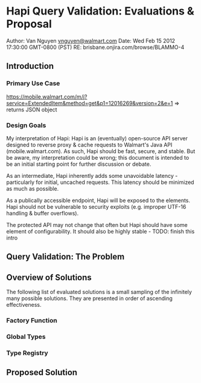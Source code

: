 # Hapi Query Validation: Evaluations & Proposal

Author: Van Nguyen <vnguyen@walmart.com>
Date: Wed Feb 15 2012 17:30:00 GMT-0800 (PST)
RE: brisbane.onjira.com/browse/BLAMMO-4

## Introduction
### Primary Use Case
https://mobile.walmart.com/m/j?service=ExtendedItem&method=get&p1=12016269&version=2&e=1 => returns JSON object

### Design Goals
My interpretation of Hapi: Hapi is an (eventually) open-source API server designed to reverse proxy & cache requests to Walmart's Java API (mobile.walmart.com).  As such, Hapi should be fast, secure, and stable.  But be aware, my interpretation could be wrong; this document is intended to be an initial starting point for further discussion or debate.

As an intermediate, Hapi inherently adds some unavoidable latency - particularly for initial, uncached requests. This latency should be minimized as much as possible.

As a publically accessible endpoint, Hapi will be exposed to the elements.  Hapi should not be vulnerable to security exploits (e.g. improper UTF-16 handling & buffer overflows).  

The protected API may not change that often but Hapi should have some element of configurability.  It should also be highly stable - TODO: finish this intro

## Query Validation: The Problem


## Overview of Solutions
The following list of evaluated solutions is a small sampling of the infinitely many possible solutions.  They are presented in order of ascending effectiveness.

### Factory Function

### Global Types

### Type Registry

## Proposed Solution